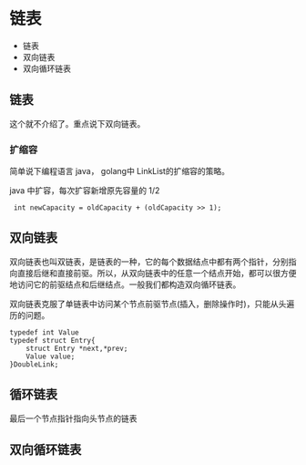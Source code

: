 # 链表

* 链表
* 双向链表
* 双向循环链表

## 链表

这个就不介绍了。重点说下双向链表。


### 扩缩容

简单说下编程语言 java， golang中 LinkList的扩缩容的策略。

java 中扩容，每次扩容新增原先容量的 1/2
```
 int newCapacity = oldCapacity + (oldCapacity >> 1);
```


## 双向链表

双向链表也叫双链表，是链表的一种，它的每个数据结点中都有两个指针，分别指向直接后继和直接前驱。所以，从双向链表中的任意一个结点开始，都可以很方便地访问它的前驱结点和后继结点。一般我们都构造双向循环链表。

双向链表克服了单链表中访问某个节点前驱节点(插入，删除操作时)，只能从头遍历的问题。

```
typedef int Value
typedef struct Entry{
	struct Entry *next,*prev;
	Value value;
}DoubleLink;

```

## 循环链表

最后一个节点指针指向头节点的链表



## 双向循环链表









